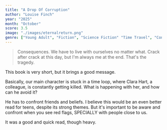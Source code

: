 ```yaml
---
title: "A Drop Of Corruption"
author: "Louise Finch"
year: "2025"
month: "October"
score: 3.5
image: "./images/eternalreturn.png"
genre: ["Young Adult", "Fiction", "Science Fiction" "Time Travel", "Contemporary", "Mental Health"]
---
```


> Consequences. We have to live with ourselves no matter what. Crack after crack at this day, but I'm always me at the end. That's the tragedy.

This book is very short, but it brings a good message.

Basically, our main character is stuck in a time loop, where Clara Hart, a colleague, is constantly getting killed. What is happening with her, and how can he avoid it?

He has to confront friends and beliefs. I believe this would be an even better read for teens, despite its strong themes. But it's important to be aware and confront when you see red flags, SPECIALLY with people close to us.

It was a good and quick read, though heavy.